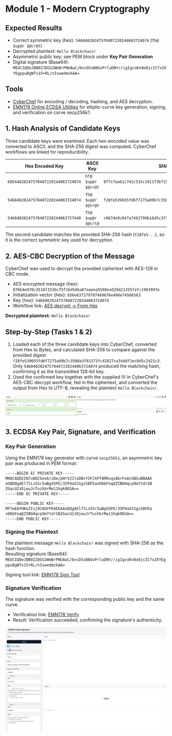 # Module 1 - Modern Cryptography

## Expected Results
- Correct symmetric key (hex): `54684020247570407220244063724074` (`Th@ $up@r $@cr@t`)
- Decrypted plaintext: `Hello Blockchain!`
- Asymmetric public key: see PEM block under **Key Pair Generation**
- Digital signature (Base64): `MEUCIQDeJBB0ZJDGS2WmBrPNUAwC/bncD5xB8GvPrluDNY//igIgcoKn8o8jcICfx2EYEgppuBgWTs15+RL/nIswedmzkAA=`

## Tools
- [CyberChef](https://gchq.github.io/CyberChef/) for encoding / decoding, hashing, and AES decryption.
- [EMN178 Online ECDSA Utilities](https://emn178.github.io/online-tools/) for elliptic-curve key generation, signing, and verification on curve secp256k1.

## 1. Hash Analysis of Candidate Keys
Three candidate keys were examined. Each hex-encoded value was converted to ASCII, and the SHA-256 digest was computed. CyberChef workflows are linked for reproducibility.

| Hex Encoded Key | ASCII Key | SHA-256 Digest | CyberChef Workflow |
| --- | --- | --- | --- |
| `68544020247570407220244063724074` | `hT@ $up@r $@cr@t` | `8f7c7aa61c742c533c1911f3bf15a62641f01e8fcaceef252bf26a5f7a53b046` | [Full CyberChef Workflow](https://gchq.github.io/CyberChef/#recipe=From_Hex('Auto')SHA2('256',64,160)&input=Njg1NDQwMjAyNDc1NzA0MDcyMjAyNDQwNjM3MjQwNzQ&oeol=FF) |
| `54684020247570407220244063724074` | `Th@ $up@r $@cr@t` | `f28fe539655fd6f7275a09b7c3508a3f81573fc42827ce34ddf1ec8d5c2421c3` | [Full CyberChef Workflow](https://gchq.github.io/CyberChef/#recipe=From_Hex('Auto')SHA2('256',64,160)&input=NTQ2ODQwMjAyNDc1NzA0MDcyMjAyNDQwNjM3MjQwNzQ&oeol=FF) |
| `54684020247570407220244063727440` | `Th@ $up@r $@crt@` | `c667de9c047a7481799b16d5c3f3547064f6cb7ac40b2145a02582b1c734c717` | [Full CyberChef Workflow](https://gchq.github.io/CyberChef/#recipe=From_Hex('Auto')SHA2('256',64,160)&input=NTQ2ODQwMjAyNDc1NzA0MDcyMjAyNDQwNjM3Mjc0NDA&oeol=FF) |

The second candidate matches the provided SHA-256 hash (`f28fe5...`), so it is the correct symmetric key used for decryption.

## 2. AES-CBC Decryption of the Message
CyberChef was used to decrypt the provided ciphertext with AES-128 in CBC mode.

- AES encrypted message (hex): `876b4e970c3516f333bcf5f16d546a87aaeea5588ead29d213557efc1903997e`
- Initialization vector (hex): `656e6372797074696f6e496e74566563`
- Key (hex): `54684020247570407220244063724074`
- Workflow link: [AES decrypt -> From Hex](https://gchq.github.io/CyberChef/#recipe=AES_Decrypt(%7B'option':'Hex','string':'54684020247570407220244063724074'%7D,%7B'option':'Hex','string':'656e6372797074696f6e496e74566563'%7D,'CBC','Hex','Hex',%7B'option':'Hex','string':''%7D,%7B'option':'Hex','string':''%7D)From_Hex('None')&input=ODc2YjRlOTcwYzM1MTZmMzMzYmNmNWYxNmQ1NDZhODdhYWVlYTU1ODhlYWQyOWQyMTM1NTdlZmMxOTAzOTk3ZQ&oeol=FF)

**Decrypted plaintext:** `Hello Blockchain!`

## Step-by-Step (Tasks 1 & 2)
1. Loaded each of the three candidate keys into CyberChef, converted from Hex to Bytes, and calculated SHA-256 to compare against the provided digest `f28fe539655fd6f7275a09b7c3508a3f81573fc42827ce34ddf1ec8d5c2421c3`. Only `54684020247570407220244063724074` produced the matching hash, confirming it as the transmitted 128-bit key.
2. Used the confirmed key together with the supplied IV in CyberChef's AES-CBC decrypt workflow, fed in the ciphertext, and converted the output from Hex to UTF-8, revealing the plaintext `Hello Blockchain!`.

![Hello Blockchain!](images/image_1.png)

## 3. ECDSA Key Pair, Signature, and Verification

### Key Pair Generation
Using the EMN178 key generator with curve `secp256k1`, an asymmetric key pair was produced in PEM format:

```pem
-----BEGIN EC PRIVATE KEY-----
MHQCAQEEIN7u0QCOxeA/zDe/pHrV2JloDBcYIFCkPf8RRvqvAbrFoAcGBSuBBAAK
oUQDQgAEl7lLzXSrIwBgVGPE/35P4aU31gzSBFEavD6bFoqQZIBbHqcp9m7tdrSB
ZGacU2zDjwuJrTuihbrMw11hqk0EGA==
-----END EC PRIVATE KEY-----
```

```pem
-----BEGIN PUBLIC KEY-----
MFYwEAYHKoZIzj0CAQYFK4EEAAoDQgAEl7lLzXSrIwBgVGPE/35P4aU31gzSBFEa
vD6bFoqQZIBbHqcp9m7tdrSBZGacU2zDjwuJrTuihbrMw11hqk0EGA==
-----END PUBLIC KEY-----
```

### Signing the Plaintext
The plaintext message `Hello Blockchain!` was signed with SHA-256 as the hash function.  
Resulting signature (Base64):  
`MEUCIQDeJBB0ZJDGS2WmBrPNUAwC/bncD5xB8GvPrluDNY//igIgcoKn8o8jcICfx2EYEgppuBgWTs15+RL/nIswedmzkAA=`

Signing tool link: [EMN178 Sign Tool](https://emn178.github.io/online-tools/ecdsa/sign/?input=Hello%20Blockchain!&input_type=utf-8&output_type=base64&curve=secp256k1&algorithm=SHA256&private_key_input_type=pem_text&private_key=-----BEGIN%20EC%20PRIVATE%20KEY-----%0AMHQCAQEEIN7u0QCOxeA%2FzDe%2FpHrV2JloDBcYIFCkPf8RRvqvAbrFoAcGBSuBBAAK%0AoUQDQgAEl7lLzXSrIwBgVGPE%2F35P4aU31gzSBFEavD6bFoqQZIBbHqcp9m7tdrSB%0AZGacU2zDjwuJrTuihbrMw11hqk0EGA%3D%3D%0A-----END%20EC%20PRIVATE%20KEY-----)

### Signature Verification
The signature was verified with the corresponding public key and the same curve.

- Verification link: [EMN178 Verify](https://emn178.github.io/online-tools/ecdsa/verify/?input=Hello%20Blockchain!&input_type=utf-8&curve=secp256k1&algorithm=SHA256&public_key_input_type=pem_text&public_key=-----BEGIN%20PUBLIC%20KEY-----%0AMFYwEAYHKoZIzj0CAQYFK4EEAAoDQgAEl7lLzXSrIwBgVGPE%2F35P4aU31gzSBFEa%0AvD6bFoqQZIBbHqcp9m7tdrSBZGacU2zDjwuJrTuihbrMw11hqk0EGA%3D%3D%0A-----END%20PUBLIC%20KEY-----&signature_input_type=base64&signature=MEUCIQDeJBB0ZJDGS2WmBrPNUAwC%2FbncD5xB8GvPrluDNY%2F%2FigIgcoKn8o8jcICfx2EYEgppuBgWTs15%2BRL%2FnIswedmzkAA%3D)
- Result: Verification succeeded, confirming the signature's authenticity.

![Verification succeeded](images/iamge_2.png)








